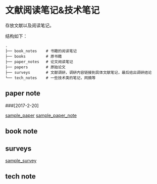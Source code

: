# 文献阅读笔记&技术笔记

存放文献以及阅读笔记。

结构如下：
```
.
├── book_notes    # 书籍的阅读笔记
├── books         # 原书籍
├── paper_notes   # 论文阅读笔记
├── papers        # 原始论文
├── surveys       # 文献调研，调研内容链接到具体文献笔记，最后给出调研结论
└── tech_notes    # 一些技术类的笔记，网摘等
```

## paper note

###[2017-2-20]

[sample_paper](./papers/sample_papers)
[sample_paper_note](./paper_notes/sample_paper_note.md)

## book note

## surveys

[sample_survey](./suveys/sample_survey.md)

## tech note
